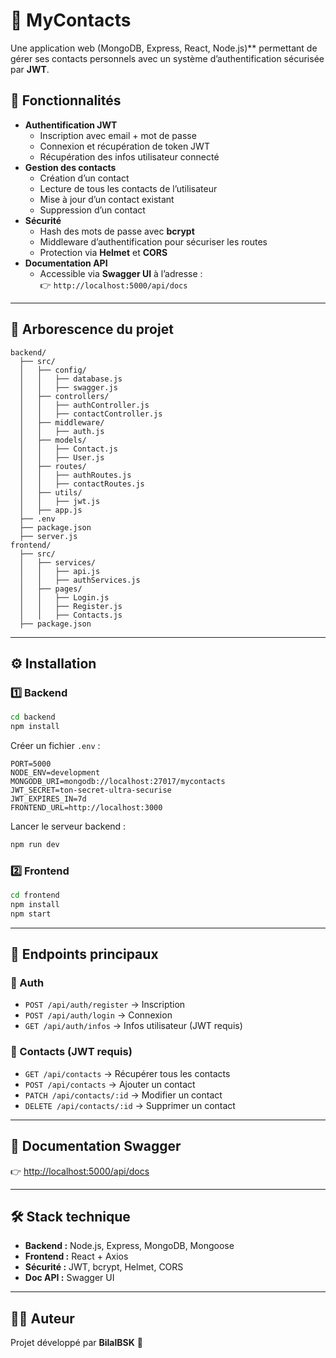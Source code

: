 # 📒 MyContacts

Une application web (MongoDB, Express, React, Node.js)** permettant de gérer ses contacts personnels avec un système d’authentification sécurisée par **JWT**.  

## 🚀 Fonctionnalités

- **Authentification JWT**
  - Inscription avec email + mot de passe
  - Connexion et récupération de token JWT
  - Récupération des infos utilisateur connecté
- **Gestion des contacts**
  - Création d’un contact
  - Lecture de tous les contacts de l’utilisateur
  - Mise à jour d’un contact existant
  - Suppression d’un contact
- **Sécurité**
  - Hash des mots de passe avec **bcrypt**
  - Middleware d’authentification pour sécuriser les routes
  - Protection via **Helmet** et **CORS**
- **Documentation API**
  - Accessible via **Swagger UI** à l’adresse :  
    👉 `http://localhost:5000/api/docs`

---

## 📂 Arborescence du projet

```
backend/
  ├── src/
  │   ├── config/
  │   │   ├── database.js
  │   │   ├── swagger.js
  │   ├── controllers/
  │   │   ├── authController.js
  │   │   ├── contactController.js
  │   ├── middleware/
  │   │   ├── auth.js
  │   ├── models/
  │   │   ├── Contact.js
  │   │   ├── User.js
  │   ├── routes/
  │   │   ├── authRoutes.js
  │   │   ├── contactRoutes.js
  │   ├── utils/
  │   │   ├── jwt.js
  │   ├── app.js
  ├── .env
  ├── package.json
  ├── server.js
frontend/
  ├── src/
  │   ├── services/
  │   │   ├── api.js
  │   │   ├── authServices.js
  │   ├── pages/
  │   │   ├── Login.js
  │   │   ├── Register.js
  │   │   ├── Contacts.js
  ├── package.json
```

---

## ⚙️ Installation

### 1️⃣ Backend
```bash
cd backend
npm install
```

Créer un fichier `.env` :  
```
PORT=5000
NODE_ENV=development
MONGODB_URI=mongodb://localhost:27017/mycontacts
JWT_SECRET=ton-secret-ultra-securise
JWT_EXPIRES_IN=7d
FRONTEND_URL=http://localhost:3000
```

Lancer le serveur backend :
```bash
npm run dev
```

### 2️⃣ Frontend
```bash
cd frontend
npm install
npm start
```

---

## 📌 Endpoints principaux

### 🔑 Auth
- `POST /api/auth/register` → Inscription
- `POST /api/auth/login` → Connexion
- `GET /api/auth/infos` → Infos utilisateur (JWT requis)

### 👥 Contacts (JWT requis)
- `GET /api/contacts` → Récupérer tous les contacts
- `POST /api/contacts` → Ajouter un contact
- `PATCH /api/contacts/:id` → Modifier un contact
- `DELETE /api/contacts/:id` → Supprimer un contact

---

## 📖 Documentation Swagger

👉 [http://localhost:5000/api/docs](http://localhost:5000/api/docs)

---

## 🛠️ Stack technique

- **Backend :** Node.js, Express, MongoDB, Mongoose
- **Frontend :** React + Axios
- **Sécurité :** JWT, bcrypt, Helmet, CORS
- **Doc API :** Swagger UI

---

## 👨‍💻 Auteur

Projet développé par **BilalBSK** 🚀
